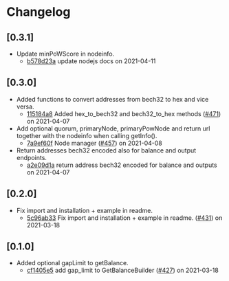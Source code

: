# Changelog

## \[0.3.1]

- Update minPoWScore in nodeinfo.
  - [b578d23a](https://github.com/iotaledger/iota.rs/commit/b578d23a9c212bc3851d4c3c4a8292af1fbd34de) update nodejs docs on 2021-04-11

## \[0.3.0]

- Added functions to convert addresses from bech32 to hex and vice versa.
  - [115184a8](https://github.com/iotaledger/iota.rs/commit/115184a8c712e3432cc960273278780ddc1b768a) Added hex_to_bech32 and bech32\_to_hex methods ([#471](https://github.com/iotaledger/iota.rs/pull/471)) on 2021-04-07
- Add optional quorum, primaryNode, primaryPowNode and return url together with the nodeinfo when calling getInfo().
  - [7a9ef60f](https://github.com/iotaledger/iota.rs/commit/7a9ef60fea1c865d59c744e0f6cc54371a4cebda) Node manager ([#457](https://github.com/iotaledger/iota.rs/pull/457)) on 2021-04-08
- Return addresses bech32 encoded also for balance and output endpoints.
  - [a2e09d1a](https://github.com/iotaledger/iota.rs/commit/a2e09d1a329404cdaf74890eae562fe992483b10) return address bech32 encoded for balance and outputs on 2021-04-07

## \[0.2.0]

- Fix import and installation + example in readme.
  - [5c96ab33](https://github.com/iotaledger/iota.rs/commit/5c96ab3379d992343c11ba3d7ae35ecaa22b4a0a) Fix import and installation + example in readme. ([#431](https://github.com/iotaledger/iota.rs/pull/431)) on 2021-03-18

## \[0.1.0]

- Added optional gapLimit to getBalance.
  - [cf1405e5](https://github.com/iotaledger/iota.rs/commit/cf1405e54383d71fac84c421b1b945cbe4959259) add gap_limit to GetBalanceBuilder ([#427](https://github.com/iotaledger/iota.rs/pull/427)) on 2021-03-18
